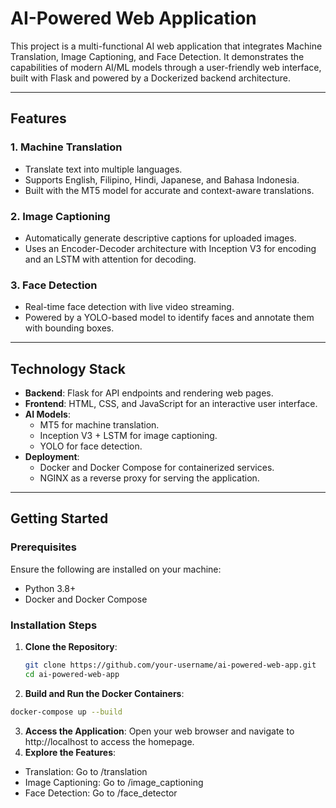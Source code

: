 # AI-Powered Web Application

This project is a multi-functional AI web application that integrates Machine Translation, Image Captioning, and Face Detection. It demonstrates the capabilities of modern AI/ML models through a user-friendly web interface, built with Flask and powered by a Dockerized backend architecture.

---

## Features

### 1. Machine Translation
- Translate text into multiple languages.
- Supports English, Filipino, Hindi, Japanese, and Bahasa Indonesia.
- Built with the MT5 model for accurate and context-aware translations.

### 2. Image Captioning
- Automatically generate descriptive captions for uploaded images.
- Uses an Encoder-Decoder architecture with Inception V3 for encoding and an LSTM with attention for decoding.

### 3. Face Detection
- Real-time face detection with live video streaming.
- Powered by a YOLO-based model to identify faces and annotate them with bounding boxes.

---

## Technology Stack

- **Backend**: Flask for API endpoints and rendering web pages.
- **Frontend**: HTML, CSS, and JavaScript for an interactive user interface.
- **AI Models**:
  - MT5 for machine translation.
  - Inception V3 + LSTM for image captioning.
  - YOLO for face detection.
- **Deployment**:
  - Docker and Docker Compose for containerized services.
  - NGINX as a reverse proxy for serving the application.

---

## Getting Started

### Prerequisites

Ensure the following are installed on your machine:
- Python 3.8+
- Docker and Docker Compose

### Installation Steps

1. **Clone the Repository**:
   ```bash
   git clone https://github.com/your-username/ai-powered-web-app.git
   cd ai-powered-web-app

2. **Build and Run the Docker Containers**:
  ```bash
  docker-compose up --build
  ```
3. **Access the Application**:
Open your web browser and navigate to http://localhost to access the homepage.
4. **Explore the Features**:
 - Translation: Go to /translation 
 - Image Captioning: Go to /image_captioning
 - Face Detection: Go to /face_detector



